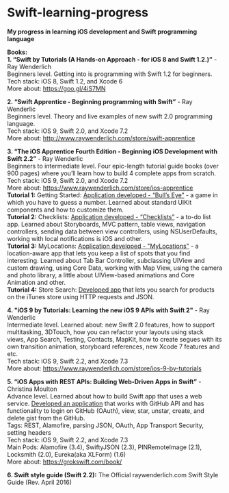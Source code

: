 # Swift-learning-progress
**My progress in learning iOS development and Swift programming language**

**Books:**  
**1. “Swift by Tutorials (A Hands-on Approach - for iOS 8 and Swift 1.2.)”** - Ray Wenderlich  
Beginners level. Getting into is programming with Swift 1.2 for beginners.  
Tech stack: iOS 8, Swift 1.2, and Xcode 6  
More about: https://goo.gl/4iS7MN   

**2. “Swift Apprentice - Beginning programming with Swift”** - Ray Wenderlic  
Beginners level. Theory and live examples of new swift 2.0 programming language.  
Tech stack: iOS 9, Swift 2.0, and Xcode 7.2  
More about: http://www.raywenderlich.com/store/swift-apprentice  

**3. “The iOS Apprentice Fourth Edition - Beginning iOS Development with Swift 2.2”**  - Ray Wenderlic  
Beginners to intermediate level. Four epic-length tutorial guide books (over 900 pages) where you’ll learn how to build 4 complete apps from scratch.  
Tech stack: iOS 9, Swift 2.0, and Xcode 7.2  
More about: https://www.raywenderlich.com/store/ios-apprentice   
**Tutorial 1:** Getting Started: [Application developed - “Bull’s Eye”](https://github.com/VasylKo/Bulls-Eye-Swift) - a game in which you have to guess a number. Learned about standard UIKit components and how to customize them.  
**Tutorial 2:** Checklists: [Application developed - “Checklists”](https://github.com/VasylKo/Checklist-Swift) - a to-do list app. Learned about Storyboards, MVC pattern, table views, navigation controllers, sending data between view controllers, using NSUserDefaults, working with local notifications is iOS and other.  
**Tutorial 3:** MyLocations:  [Application developed - "MyLocations"](https://github.com/VasylKo/MyLocations-Swift) - a location-aware app that lets you keep a list of spots that you find interesting. Learned about Tab Bar Controller, subclassing UIView and custom drawing, using Core Data, working with Map View, using the camera and photo library, a little about UIView-based animations and Core Animation and other.  
**Tutorial 4:** Store Search:  [Developed app](https://github.com/VasylKo/StoreSearch-Swift) that lets you search for products on the iTunes store using HTTP requests and JSON.  

**4.  "iOS 9 by Tutorials: Learning the new iOS 9 APIs with Swift 2"** - Ray Wenderlic  
Intermediate level. Learned about: new Swift 2.0 features, how to support multitasking, 3DTouch, how you can refactor your layouts using stack views, App Search, Testing, Contacts, MapKit, how to create segues with its own transition animation, storyboard references, new Xcode 7 features and etc.  
Tech stack: iOS 9, Swift 2.2, and Xcode 7.3  
More about: https://www.raywenderlich.com/store/ios-9-by-tutorials  

**5. “iOS Apps with REST APIs: Building Web-Driven Apps in Swift”** - Christina Moulton  
Advance level. Learned about how to build Swift app that uses a web service. [Developed an application](https://github.com/VasylKo/GitHubRESTAPITestProject) that works with GitHub API and has functionality to login on GitHub (OAuth), view, star, unstar, create, and delete gist from the GitHub.  
Tags: REST, Alamofire, parsing JSON, OAuth, App Transport Security, setting headers  
Tech stack: iOS 9, Swift 2.2, and Xcode 7.3  
Main Pods: Alamofire (3.4), SwiftyJSON (2.3), PINRemoteImage (2.1), Locksmith (2.0), Eureka(aka XLForm) (1.6)  
More about: https://grokswift.com/book/   

**6. Swift style guide (Swift 2.2):**
The Official raywenderlich.com Swift Style Guide (Rev. April 2016)  
